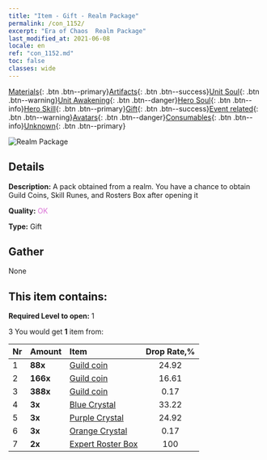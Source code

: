 ```yaml
---
title: "Item - Gift - Realm Package"
permalink: /con_1152/
excerpt: "Era of Chaos  Realm Package"
last_modified_at: 2021-06-08
locale: en
ref: "con_1152.md"
toc: false
classes: wide
---
```

 [Materials](/Items/){: .btn .btn--primary}[Artifacts](/Items/Artifacts/){: .btn .btn--success}[Unit Soul](/Items/UnitSoul/){: .btn .btn--warning}[Unit Awakening](/Items/UnitAwakening/){: .btn .btn--danger}[Hero Soul](/Items/HeroSoul/){: .btn .btn--info}[Hero Skill](/Items/HeroSkill/){: .btn .btn--primary}[Gift](/Items/Gift/){: .btn .btn--success}[Event related](/Items/Events/){: .btn .btn--warning}[Avatars](/Items/Avatars/){: .btn .btn--danger}[Consumables](/Items/Consumables/){: .btn .btn--info}[Unknown](/Items/Unknown/){: .btn .btn--primary}

 ![Realm Package](/images/t/i_907003.png)

## Details
 **Description:** A pack obtained from a realm. You have a chance to obtain Guild Coins, Skill Runes, and Rosters Box after opening it

 **Quality:** <span style="color: #DA70D6">OK</span>

 **Type:** Gift

## Gather

  None

## This item contains:

 **Required Level to open:** 1

 3 You would get **1** item  from:

  | Nr | Amount |     Item    | Drop Rate,% |
  |:---|:-------|:------------|:---------:|
  | 1 |  **88x** | [Guild coin](/Items/con_896/) | 24.92 | 
  | 2 |  **166x** | [Guild coin](/Items/con_896/) | 16.61 | 
  | 3 |  **388x** | [Guild coin](/Items/con_896/) | 0.17 | 
  | 4 |  **3x** | [Blue Crystal](/Items/con_716/) | 33.22 | 
  | 5 |  **3x** | [Purple Crystal](/Items/con_720/) | 24.92 | 
  | 6 |  **3x** | [Orange Crystal](/Items/con_730/) | 0.17 | 
  | 7 |  **2x** | [Expert Roster Box](/Items/con_776/) | 100 | 
